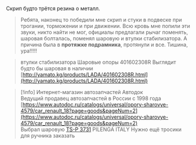 Скрип будто трётся резина о металл.

> Ребята, наконец то победили мне скрип и стуки в подвеске при трогании, торможении и при движении. Всю кровь мне попили эти звуки, никто найти не мог, официалы предлагали рычаг поменять, шаровая болталась, поменял шаровую и втулки стабилизатора. А причина была в **протяжке подрамника**, протянули и все. Тишина, ура!!!!!

> втулки стабилизатора
Шаровые опоры 401602308R
Выглядит будто бы шаровая в наличии [http://yamato.kg/products/LADA/401602308R.html](http://yamato.kg/products/LADA/401602308R.html)

> [!info] Интернет-магазин автозапчастей Автодок  
> Ведущий продавец автозапчастей в России с 1998 года  
> [https://www.autodoc.ru/catalogs/universal/opory-sharovye-4579/car_renault_18?page=goods&pageNum=2](https://www.autodoc.ru/catalogs/universal/opory-sharovye-4579/car_renault_18?page=goods&pageNum=2)  
Выбрал шаровую [TS-P 3731](https://www.autodoc.ru/price/5891/TS-P3731) PILENGA ITALY
Нужно ещё тросики для ручника заказать